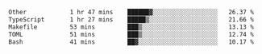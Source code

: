 <!--START_SECTION:waka-->

```txt
Other            1 hr 47 mins    ██████▓░░░░░░░░░░░░░░░░░░   26.37 %
TypeScript       1 hr 27 mins    █████▒░░░░░░░░░░░░░░░░░░░   21.66 %
Makefile         53 mins         ███▒░░░░░░░░░░░░░░░░░░░░░   13.13 %
TOML             51 mins         ███▒░░░░░░░░░░░░░░░░░░░░░   12.74 %
Bash             41 mins         ██▓░░░░░░░░░░░░░░░░░░░░░░   10.17 %
```

<!--END_SECTION:waka-->